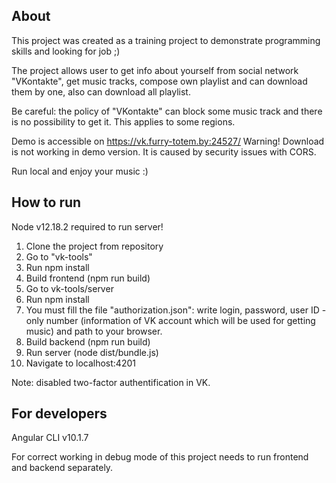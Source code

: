 ## About

This project was created as a training project to demonstrate programming skills and looking for job ;)

The project allows user to get info about yourself from social network "VKontakte", get music tracks, compose own playlist and can download them by one, also can download all playlist.

Be careful: the policy of "VKontakte" can block some music track and there is no possibility to get it. This applies to some regions.

Demo is accessible on https://vk.furry-totem.by:24527/
Warning! Download is not working in demo version. It is caused by security issues with CORS.

Run local and enjoy your music :)

## How to run

Node v12.18.2 required to run server!

1. Clone the project from repository
2. Go to "vk-tools"
3. Run npm install
4. Build frontend (npm run build)
5. Go to vk-tools/server 
6. Run npm install
7. You must fill the file "authorization.json": write login, password, user ID - only number (information of VK account which will be used for getting music) and path to your browser.
8. Build backend (npm run build)
9. Run server (node dist/bundle.js)
10. Navigate to localhost:4201

Note: disabled two-factor authentification in VK.

## For developers

Angular CLI v10.1.7

For correct working in debug mode of this project needs to run frontend and backend separately.

